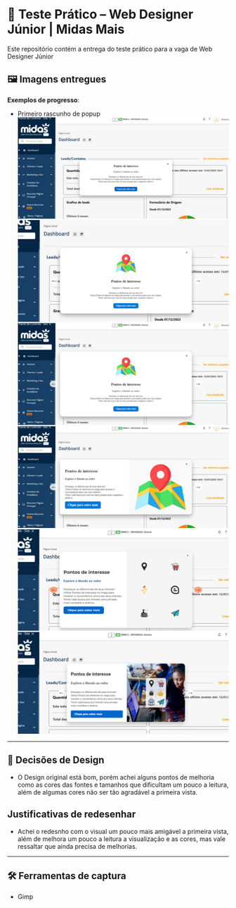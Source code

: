 # 🧪 Teste Prático – Web Designer Júnior | Midas Mais

Este repositório contém a entrega do teste prático para a vaga de Web Designer Júnior


## 🖼️ Imagens entregues

**Exemplos de progresso**:

- Primeiro rascunho de popup
![Progresso: Header inicial](./assets/imagens/primeiro-rascunho-de-proposta-popup.png)
![Progresso: Header inicial](./assets/imagens/rascunho-melhorado-parcial.png)
![Progresso: Header inicial](./assets/imagens/rascunho-melhorado-parcial-02.png)
![Progresso: Header inicial](./assets/imagens/rascunho-melhorado-parcial-03.png)
![Progresso: Header inicial](./assets/imagens/rascunho-melhorado-parcial-04.png)
![Progresso: Header inicial](./assets/imagens/rascunho-melhorado-parcial-05.png)


---

## 🎨 Decisões de Design

- O Design original está bom, porém achei alguns pontos de melhoria como as cores das fontes e tamanhos que dificultam um pouco a leitura, além de algumas cores não ser tão agradável a primeira vista.

## Justificativas de redesenhar

- Achei o redesnho com o visual um pouco mais amigável a primeira vista, além de melhora um pouco a leitura a visualização e as cores, mas vale ressaltar que ainda precisa de melhorias.

---

## 🛠️ Ferramentas de captura

- Gimp